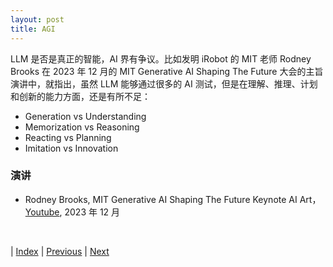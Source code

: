 ```yaml
---
layout: post
title: AGI
---
```


LLM 是否是真正的智能，AI 界有争议。比如发明 iRobot 的 MIT 老师 Rodney Brooks 在 2023 年 12 月的 MIT Generative AI Shaping The Future 大会的主旨演讲中，就指出，虽然 LLM 能够通过很多的 AI 测试，但是在理解、推理、计划和创新的能力方面，还是有所不足：

- Generation vs Understanding
- Memorization vs Reasoning
- Reacting vs Planning
- Imitation vs Innovation

### 演讲

- Rodney Brooks, MIT Generative AI Shaping The Future Keynote AI Art，[Youtube](https://youtu.be/pgrzEHJTPPM?si=spcLwmiui2dYA537), 2023 年 12 月

<br/>

| [Index](./) | [Previous](5-9-agent-research) | [Next](6-7-knowledge)
